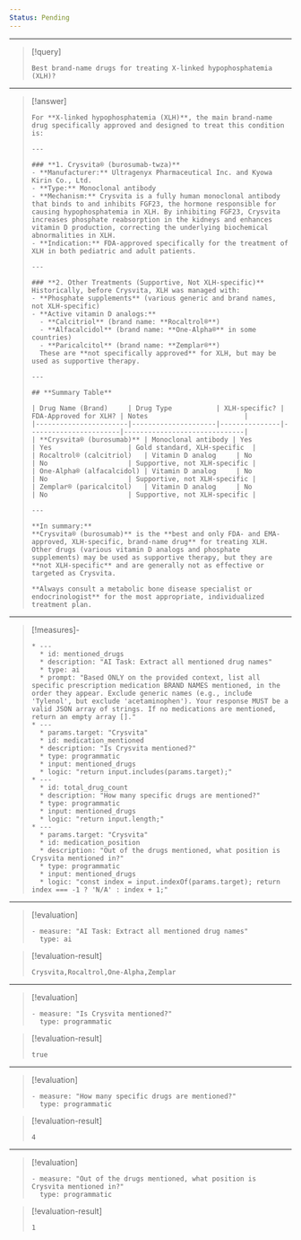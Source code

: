 ```yaml
---
Status: Pending
---
```


***

> [!query]
> ```query-text
> Best brand-name drugs for treating X-linked hypophosphatemia (XLH)?
> ```

***

> [!answer]
> ```answer-text
> For **X-linked hypophosphatemia (XLH)**, the main brand-name drug specifically approved and designed to treat this condition is:
> 
> ---
> 
> ### **1. Crysvita® (burosumab-twza)**
> - **Manufacturer:** Ultragenyx Pharmaceutical Inc. and Kyowa Kirin Co., Ltd.
> - **Type:** Monoclonal antibody
> - **Mechanism:** Crysvita is a fully human monoclonal antibody that binds to and inhibits FGF23, the hormone responsible for causing hypophosphatemia in XLH. By inhibiting FGF23, Crysvita increases phosphate reabsorption in the kidneys and enhances vitamin D production, correcting the underlying biochemical abnormalities in XLH.
> - **Indication:** FDA-approved specifically for the treatment of XLH in both pediatric and adult patients.
> 
> ---
> 
> ### **2. Other Treatments (Supportive, Not XLH-specific)**
> Historically, before Crysvita, XLH was managed with:
> - **Phosphate supplements** (various generic and brand names, not XLH-specific)
> - **Active vitamin D analogs:**  
>   - **Calcitriol** (brand name: **Rocaltrol®**)
>   - **Alfacalcidol** (brand name: **One-Alpha®** in some countries)
>   - **Paricalcitol** (brand name: **Zemplar®**)
>   These are **not specifically approved** for XLH, but may be used as supportive therapy.
> 
> ---
> 
> ## **Summary Table**
> 
> | Drug Name (Brand)     | Drug Type           | XLH-specific? | FDA-Approved for XLH? | Notes                        |
> |-----------------------|---------------------|---------------|-----------------------|------------------------------|
> | **Crysvita® (burosumab)** | Monoclonal antibody | Yes           | Yes                   | Gold standard, XLH-specific  |
> | Rocaltrol® (calcitriol)   | Vitamin D analog     | No            | No                    | Supportive, not XLH-specific |
> | One-Alpha® (alfacalcidol) | Vitamin D analog     | No            | No                    | Supportive, not XLH-specific |
> | Zemplar® (paricalcitol)   | Vitamin D analog     | No            | No                    | Supportive, not XLH-specific |
> 
> ---
> 
> **In summary:**  
> **Crysvita® (burosumab)** is the **best and only FDA- and EMA-approved, XLH-specific, brand-name drug** for treating XLH. Other drugs (various vitamin D analogs and phosphate supplements) may be used as supportive therapy, but they are **not XLH-specific** and are generally not as effective or targeted as Crysvita.
> 
> **Always consult a metabolic bone disease specialist or endocrinologist** for the most appropriate, individualized treatment plan.
> ```

***

> [!measures]-
> ```measures-md
> * ---
>   * id: mentioned_drugs
>   * description: "AI Task: Extract all mentioned drug names"
>   * type: ai
>   * prompt: "Based ONLY on the provided context, list all specific prescription medication BRAND NAMES mentioned, in the order they appear. Exclude generic names (e.g., include 'Tylenol', but exclude 'acetaminophen'). Your response MUST be a valid JSON array of strings. If no medications are mentioned, return an empty array []."
> * ---
>   * params.target: "Crysvita"
>   * id: medication_mentioned
>   * description: "Is Crysvita mentioned?"
>   * type: programmatic
>   * input: mentioned_drugs
>   * logic: "return input.includes(params.target);"
> * ---
>   * id: total_drug_count
>   * description: "How many specific drugs are mentioned?"
>   * type: programmatic
>   * input: mentioned_drugs
>   * logic: "return input.length;"
> * ---
>   * params.target: "Crysvita"
>   * id: medication_position
>   * description: "Out of the drugs mentioned, what position is Crysvita mentioned in?"
>   * type: programmatic
>   * input: mentioned_drugs
>   * logic: "const index = input.indexOf(params.target); return index === -1 ? 'N/A' : index + 1;"
> ```

***

> [!evaluation]
> ```evaluation-yaml
> - measure: "AI Task: Extract all mentioned drug names"
>   type: ai
> ```

> [!evaluation-result]
> ```evaluation-result-text
> Crysvita,Rocaltrol,One-Alpha,Zemplar
> ```

***

> [!evaluation]
> ```evaluation-yaml
> - measure: "Is Crysvita mentioned?"
>   type: programmatic
> ```

> [!evaluation-result]
> ```evaluation-result-text
> true
> ```

***

> [!evaluation]
> ```evaluation-yaml
> - measure: "How many specific drugs are mentioned?"
>   type: programmatic
> ```

> [!evaluation-result]
> ```evaluation-result-text
> 4
> ```

***

> [!evaluation]
> ```evaluation-yaml
> - measure: "Out of the drugs mentioned, what position is Crysvita mentioned in?"
>   type: programmatic
> ```

> [!evaluation-result]
> ```evaluation-result-text
> 1
> ```